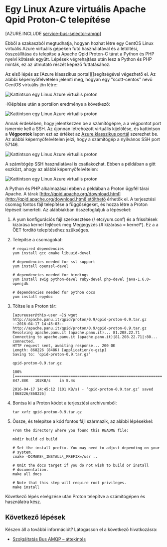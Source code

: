 <properties 
    pageTitle="Egy Linux virtuális Apache Qpid Proton-C telepítése |} Microsoft Azure"
    description="Hogyan hozhat létre egy CentOS Linux virtuális Azure virtuális gépeken futó használatával és összeállítása és telepítse a Apache Qpid Proton-C tárat."
    services="service-bus"
    documentationCenter="na"
    authors="sethmanheim"
    manager="timlt"
    editor="" /> 
<tags 
    ms.service="service-bus"
    ms.devlang="na"
    ms.topic="article"
    ms.tgt_pltfrm="na"
    ms.workload="na"
    ms.date="09/29/2016"
    ms.author="sethm" />

# <a name="install-apache-qpid-proton-c-on-an-azure-linux-vm"></a>Egy Linux Azure virtuális Apache Qpid Proton-C telepítése

[AZURE.INCLUDE [service-bus-selector-amqp](../../includes/service-bus-selector-amqp.md)]

Ebből a szakaszból megtudhatja, hogyan hozhat létre egy CentOS Linux virtuális Azure virtuális gépeken futó használatával és a letöltési, összeállítása és telepítse a Apache Qpid Proton-C tárat a Python és PHP nyelvi kötések együtt. Lépések végrehajtása után lesz a Python és PHP minták, ez az útmutató részét képező futtatásához.

Az első lépés az [Azure klasszikus portal][]segítségével végezhető el. Az alábbi képernyőfelvételen jeleníti meg, hogyan egy "scott-centos" nevű CentOS virtuális jön létre:

![Kattintson egy Linux Azure virtuális proton][0]

-Kiépítése után a portálon eredménye a következő:

![Kattintson egy Linux Azure virtuális proton][1]

Annak érdekében, hogy jelentkezzen be a számítógépre, a a végpontot port ismernie kell a SSH. Az újonnan létrehozott virtuális kijelölése, és kattintson a **Végpontok** lapon ezt az értéket az [Azure klasszikus portál][] szerezhet be. Az alábbi képernyőfelvételen jelzi, hogy a számítógép a nyilvános SSH port 57146.

![Kattintson egy Linux Azure virtuális proton][2]

A számítógép SSH használatával is csatlakozhat. Ebben a példában a gitt eszközt, ahogy az alábbi képernyőfelvételen:

![Kattintson egy Linux Azure virtuális proton][3]

A Python és PHP alkalmazásai ebben a példában a Proton ügyfél tárai Apache. A tárak [http://qpid.apache.org/download.html](http://qpid.apache.org/download.html)letölthető érhetők el. A terjesztési csomag fontos fájl telepítése a függőségeket, és hozza létre a Proton lépéseit ismerteti. Az alábbiakban összefoglaljuk a lépéseket:

1.  A yum konfigurációs fájl szerkesztése (/ etc/yum.conf) és a frissítések kizárása kernel fejlécek meg Megjegyzés (\# kizárása = kernel\*). Ez a a ÖET fordító telepítéséhez szükséges.

2.  Telepítse a csomagokat:

    ```
    # required dependencies 
    yum install gcc cmake libuuid-devel
    
    # dependencies needed for ssl support
    yum install openssl-devel
    
    # dependencies needed for bindings
    yum install swig python-devel ruby-devel php-devel java-1.6.0-openjdk
    
    # dependencies needed for python docs
    yum install epydoc
    ```

1.  Töltse le a Proton tár:

    ```
    [azureuser@this-user ~]$ wget http://apache.panu.it/qpid/proton/0.9/qpid-proton-0.9.tar.gz
    --2016-04-17 14:45:03--  http://apache.panu.it/qpid/proton/0.9/qpid-proton-0.9.tar.gz
    Resolving apache.panu.it (apache.panu.it)... 81.208.22.71
    Connecting to apache.panu.it (apache.panu.it)|81.208.22.71|:80... connected.
    HTTP request sent, awaiting response... 200 OK
    Length: 868226 (848K) [application/x-gzip]
    Saving to: ‘qpid-proton-0.9.tar.gz’
    
    qpid-proton-0.9.tar.gz                               
    
    100%[====================================================================================================================>] 847.88K   102KB/s    in 8.4s    
    
    2016-04-17 14:45:12 (101 KB/s) - ‘qpid-proton-0.9.tar.gz’ saved [868226/868226]
    ```

1.  Bontsa ki a Proton kódot a terjesztési archívumból:

    ```
    tar xvfz qpid-proton-0.9.tar.gz
    ```

1.  Össze, és telepítse a kód fontos fájl származik, az alábbi lépésekkel:

    ```
    From the directory where you found this README file:    
    
    mkdir build cd build
            
    # Set the install prefix. You may need to adjust depending on your      
    # system.       
    cmake -DCMAKE\_INSTALL\_PREFIX=/usr ..
            
    # Omit the docs target if you do not wish to build or install       
    # documentation.        
    make all docs
            
    # Note that this step will require root privileges.     
    make install
    ```

Következő lépés elvégzése után Proton telepítve a számítógépen és használatra kész.

## <a name="next-steps"></a>Következő lépések

Készen áll a további információt? Látogasson el a következő hivatkozásra:

- [Szolgáltatás Bus AMQP – áttekintés][]

[Szolgáltatás Bus AMQP – áttekintés]: service-bus-amqp-overview.md
[0]: ./media/service-bus-amqp-apache/amqp-apache-1.png
[1]: ./media/service-bus-amqp-apache/amqp-apache-2.png
[2]: ./media/service-bus-amqp-apache/amqp-apache-3.png
[3]: ./media/service-bus-amqp-apache/amqp-apache-4.png

[Azure klasszikus portál]: http://manage.windowsazure.com


